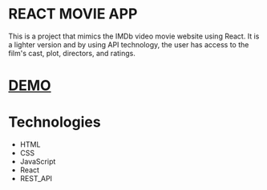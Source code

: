 # REACT MOVIE APP

 This is a project that mimics the IMDb video movie website using React. It is a lighter version and by using API technology, the user has access to the film's cast, plot, directors, and ratings.

# [DEMO](https://elated-mccarthy-3b9104.netlify.com/)

# Technologies
* HTML
* CSS
* JavaScript
* React
* REST_API